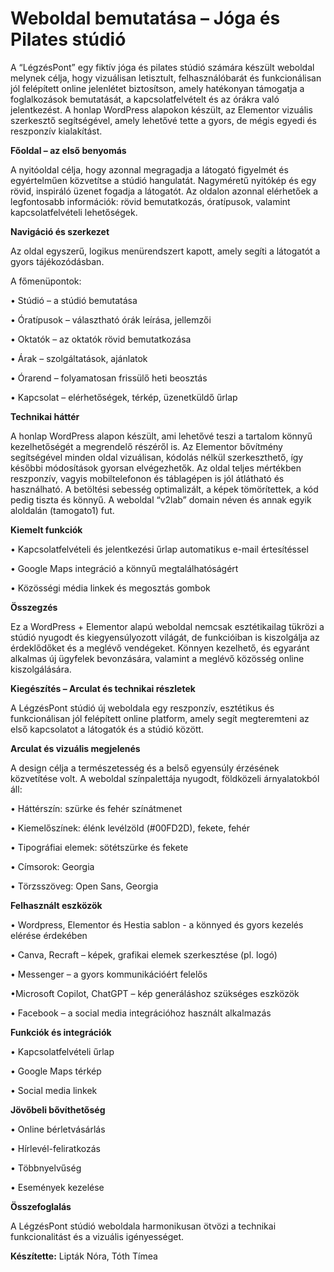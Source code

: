 # Weboldal bemutatása – Jóga és Pilates stúdió

A “LégzésPont” egy fiktív jóga és pilates stúdió számára készült weboldal melynek célja, hogy vizuálisan letisztult, felhasználóbarát és funkcionálisan jól felépített online jelenlétet biztosítson, amely hatékonyan támogatja a foglalkozások bemutatását, a kapcsolatfelvételt és az órákra való jelentkezést. A honlap WordPress alapokon készült, az Elementor vizuális szerkesztő segítségével, amely lehetővé tette a gyors, de mégis egyedi és reszponzív kialakítást.

**Főoldal – az első benyomás**

A nyitóoldal célja, hogy azonnal megragadja a látogató figyelmét és egyértelműen közvetítse a stúdió hangulatát. Nagyméretű nyitókép és egy rövid, inspiráló üzenet fogadja a látogatót. Az oldalon azonnal elérhetőek a legfontosabb információk: rövid bemutatkozás, óratípusok, valamint kapcsolatfelvételi lehetőségek.

**Navigáció és szerkezet**

Az oldal egyszerű, logikus menürendszert kapott, amely segíti a látogatót a gyors tájékozódásban. 

A főmenüpontok:

•	Stúdió – a stúdió bemutatása

•	Óratípusok – választható órák leírása, jellemzői

•	Oktatók – az oktatók rövid bemutatkozása

•	Árak – szolgáltatások, ajánlatok

•	Órarend – folyamatosan frissülő heti beosztás

•	Kapcsolat – elérhetőségek, térkép, üzenetküldő űrlap

**Technikai háttér**

A honlap WordPress alapon készült, ami lehetővé teszi a tartalom könnyű kezelhetőségét a megrendelő részéről is. Az Elementor bővítmény segítségével minden oldal vizuálisan, kódolás nélkül szerkeszthető, így későbbi módosítások gyorsan elvégezhetők.
Az oldal teljes mértékben reszponzív, vagyis mobiltelefonon és táblagépen is jól átlátható és használható. A betöltési sebesség optimalizált, a képek tömörítettek, a kód pedig tiszta és könnyű.
A weboldal “v2lab” domain néven és annak egyik aloldalán (tamogato1) fut.

**Kiemelt funkciók**

• Kapcsolatfelvételi és jelentkezési űrlap automatikus e-mail értesítéssel

• Google Maps integráció a könnyű megtalálhatóságért

• Közösségi média linkek és megosztás gombok

**Összegzés**

Ez a WordPress + Elementor alapú weboldal nemcsak esztétikailag tükrözi a stúdió nyugodt és kiegyensúlyozott világát, de funkcióiban is kiszolgálja az érdeklődőket és a meglévő vendégeket. Könnyen kezelhető, és egyaránt alkalmas új ügyfelek bevonzására, valamint a meglévő közösség online kiszolgálására.

**Kiegészítés – Arculat és technikai részletek**

A LégzésPont stúdió új weboldala egy reszponzív, esztétikus és funkcionálisan jól felépített online platform, amely segít megteremteni az első kapcsolatot a látogatók és a stúdió között.

**Arculat és vizuális megjelenés**

A design célja a természetesség és a belső egyensúly érzésének közvetítése volt. A weboldal színpalettája nyugodt, földközeli árnyalatokból áll:

• Háttérszín: szürke és fehér színátmenet

• Kiemelőszínek: élénk levélzöld (#00FD2D), fekete, fehér 

• Tipográfiai elemek: sötétszürke és fekete

• Címsorok: Georgia

• Törzsszöveg: Open Sans, Georgia

**Felhasznált eszközök**

• Wordpress, Elementor és Hestia sablon - a könnyed és gyors kezelés elérése érdekében

• Canva, Recraft – képek, grafikai elemek szerkesztése (pl. logó)

• Messenger – a gyors kommunikációért felelős

•Microsoft Copilot, ChatGPT – kép generáláshoz szükséges eszközök

• Facebook – a social media integrációhoz használt alkalmazás

**Funkciók és integrációk**

• Kapcsolatfelvételi űrlap

• Google Maps térkép

• Social media linkek

**Jövőbeli bővíthetőség**

• Online bérletvásárlás

• Hírlevél-feliratkozás

• Többnyelvűség

• Események kezelése

**Összefoglalás**

A LégzésPont stúdió weboldala harmonikusan ötvözi a technikai funkcionalitást és a vizuális igényességet.

**Készítette:** Lipták Nóra, Tóth Tímea
